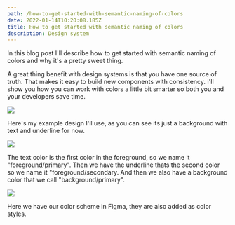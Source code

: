 ```yaml
---
path: /how-to-get-started-with-semantic-naming-of-colors
date: 2022-01-14T10:20:08.185Z
title: How to get started with semantic naming of colors
description: Design system
---
```

In this blog post I'll describe how to get started with semantic naming of colors and why it's a pretty sweet thing.

A great thing benefit with design systems is that you have one source of truth. That makes it easy to build new components with consistency. I'll show you how you can work with colors a little bit smarter so both you and your developers save time. 

![](https://jakobmagnusson.se/assets/semantic1.png)

Here's my example design I'll use, as you can see its just a background with text and underline for now.

![](https://jakobmagnusson.se/assets/semantic2.png)

The text color is the first color in the foreground, so we name it "foreground/primary". Then we have the underline thats the second color so we name it "foreground/secondary. And then we also have a background color that we call "background/primary".

![](https://jakobmagnusson.se/assets/semantic3.png)

Here we have our color scheme in Figma, they are also added as color styles.